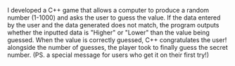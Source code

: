 I developed a C++ game that allows a computer to produce a random number (1-1000) and asks the user to guess the value. If the data entered by the user and the data generated does not match, the program outputs whether the inputted data is "Higher" or "Lower" than the value being guessed. When the value is correctly guessed, C++ congratulates the user! alongside the number of guesses, the player took to finally guess the secret number.
(PS. a special message for users who get it on their first try!)
